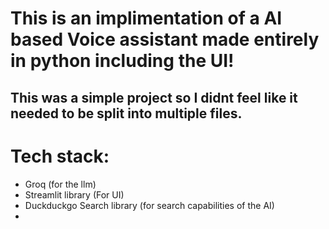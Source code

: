 # This is an implimentation of a AI based Voice assistant made entirely in python including the UI!
## This was a simple project so I didnt feel like it needed to be split into multiple files.
# Tech stack:
- Groq (for the llm)
- Streamlit library (For UI)
- Duckduckgo Search library (for search capabilities of the AI)
- 
